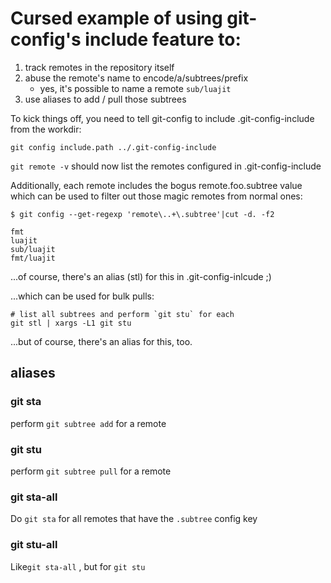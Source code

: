 # Cursed example of using git-config's include feature to:

1. track remotes in the repository itself
2. abuse the remote's name to encode/a/subtrees/prefix
   - yes, it's possible to name a remote `sub/luajit`
3. use aliases to add / pull those subtrees

To kick things off, you need to tell git-config to include .git-config-include from the workdir:

```
git config include.path ../.git-config-include
```

`git remote -v` should now list the remotes configured in .git-config-include


Additionally, each remote includes the bogus remote.foo.subtree value which can be used to filter out those magic remotes from normal ones:

```
$ git config --get-regexp 'remote\..+\.subtree'|cut -d. -f2

fmt
luajit
sub/luajit
fmt/luajit
```

...of course, there's an alias (stl) for this in .git-config-inlcude ;)

...which can be used for bulk pulls:

```
# list all subtrees and perform `git stu` for each
git stl | xargs -L1 git stu
```

...but of course, there's an alias for this, too.

## aliases

### git sta <remote name>

perform `git subtree add` for a remote

### git stu <remote name>

perform `git subtree pull` for a remote

### git sta-all

Do `git sta`  for all remotes that have the `.subtree` config key

### git stu-all

Like`git sta-all` , but for `git stu`

